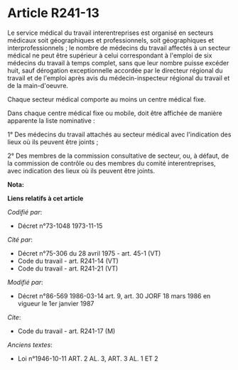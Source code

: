 # Article R241-13

Le service médical du travail interentreprises est organisé en secteurs médicaux soit géographiques et professionnels, soit
géographiques et interprofessionnels ; le nombre de médecins du travail affectés à un secteur médical ne peut être supérieur
à celui correspondant à l'emploi de six médecins du travail à temps complet, sans que leur nombre puisse excéder huit, sauf
dérogation exceptionnelle accordée par le directeur régional du travail et de l'emploi après avis du médecin-inspecteur
régional du travail et de la main-d'oeuvre.

Chaque secteur médical comporte au moins un centre médical fixe.

Dans chaque centre médical fixe ou mobile, doit être affichée de manière apparente la liste nominative :

1° Des médecins du travail attachés au secteur médical avec l'indication des lieux où ils peuvent être joints ;

2° Des membres de la commission consultative de secteur, ou, à défaut, de la commission de contrôle ou des membres du comité
interentreprises, avec indication des lieux où ils peuvent être joints.

**Nota:**



**Liens relatifs à cet article**

_Codifié par_:

  - Décret n°73-1048 1973-11-15

_Cité par_:

  - Décret n°75-306 du 28 avril 1975 - art. 45-1 (VT)
  - Code du travail - art. R241-14 (VT)
  - Code du travail - art. R241-21 (VT)

_Modifié par_:

  - Décret n°86-569 1986-03-14 art. 9, art. 30 JORF 18 mars 1986 en vigueur le 1er janvier 1987

_Cite_:

  - Code du travail - art. R241-17 (M)

_Anciens textes_:

  - Loi n°1946-10-11 ART. 2 AL. 3, ART. 3 AL. 1 ET 2
